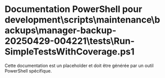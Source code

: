 # Documentation PowerShell pour development\scripts\maintenance\backups\manager-backup-20250429-004221\tests\Run-SimpleTestsWithCoverage.ps1

Cette documentation est un placeholder et doit être générée par un outil PowerShell spécifique.
